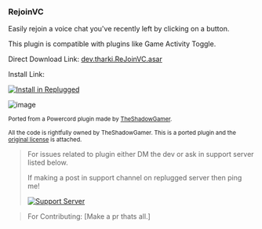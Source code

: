 ### RejoinVC

Easily rejoin a voice chat you've recently left by clicking on a button.

This plugin is compatible with plugins like Game Activity Toggle.

Direct Download Link: [dev.tharki.ReJoinVC.asar](https://github.com/Tharki-God/ReJoinVC/releases/latest/download/dev.tharki.ReJoinVC.asar)

Install Link:

[![Install in Replugged](https://img.shields.io/badge/-Install%20in%20Replugged-blue?style=for-the-badge&logo=none)](https://replugged.dev/install?identifier=dev.tharki.ReJoinVC)

![image](https://tharki-god.github.io/files-random-host/bdpluginsassets/rejoin.png)

<sub>Ported from a Powercord plugin made by
[TheShadowGamer](https://github.com/TheShadowGamer/Rejoin-VC).</sub>

<sub>All the code is rightfully owned by TheShadowGamer. This is a ported plugin and the
[original license](https://github.com/Tharki-God/ReJoinVC/blob/main/License) is attached.</sub>

> For issues related to plugin either DM the dev or ask in support server listed below.
>
>If making a post in support channel on replugged server then ping me!
>
> [![Support Server](https://discordapp.com/api/guilds/919649417005506600/widget.png?style=banner3)](https://discord.gg/SgKSKyh9gY)

> For Contributing: [Make a pr thats all.]
